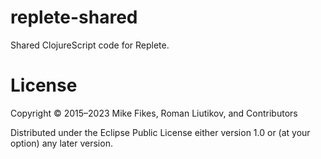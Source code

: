 # replete-shared

Shared ClojureScript code for Replete.

# License

Copyright © 2015–2023 Mike Fikes, Roman Liutikov, and Contributors

Distributed under the Eclipse Public License either version 1.0 or (at your option) any later version.
